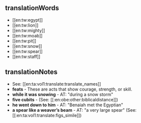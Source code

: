 ## translationWords

* [[en:tw:egypt]]
* [[en:tw:lion]]
* [[en:tw:mighty]]
* [[en:tw:moab]]
* [[en:tw:pit]]
* [[en:tw:snow]]
* [[en:tw:spear]]
* [[en:tw:staff]]

## translationNotes

* See: [[en:ta:vol1:translate:translate_names]]
* **feats** - These are acts that show courage, strength, or skill.
* **while it was snowing** - AT: "during a snow storm"
* **five cubits** - (See: [[:en:obe:other:biblicaldistance]])
* **he went down to him** - AT: "Benaiah met the Egyptian"
* **a spear like a weaver’s beam** - AT:  "a very large spear" (See: [[:en:ta:vol1:translate:figs_simile]])
